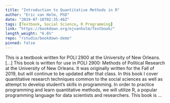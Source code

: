 ```yaml
---
title: "Introduction to Quantitative Methods in R"
author: "Eric van Holm, PhD"
date: "2019-07-18T02:35:46Z"
tags: [Textbook, Social Science, R Programming]
link: "https://bookdown.org/ejvanholm/Textbook/"
length_weight: "6.6%"
repo: "rstudio/bookdown-demo"
pinned: false
---
```


This is a textbook written for POLI 2900 at the University of New Orleans. [...] This book is written for use in POLI 2900: Methods of Political Research at the University of New Orleans. It was originally written for the Fall of 2019, but will continue to be updated after that class. In this book I cover quantitative research techniques common to the social sciences as well as attempt to develop student’s skills in programming. In order to practice programming and learn quantitative methods, we will utilize R, a popular programming language for data scientists and researchers. This book is ...
